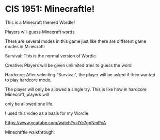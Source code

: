 # CIS 1951: Minecraftle!

This is a Minecraft themed Wordle!

Players will guess Minecraft words

There are several modes in this game just like there are different game modes in Minecraft:

Survival: This is the normal version of Wordle

Creative: Players will be given unlimited tries to guess the word

Hardcore: After selecting "Survival", the player will be asked if they wanted to play hardcore mode.
  
  The player will only be allowed a single try. This is like how in hardcore Minecraft, players will 
  
  only be allowed one life.
  
 
 I used this video as a basis for my Wordle: 
 
 https://www.youtube.com/watch?v=lYc7gnNmPcA
 
 Minecraftle walkthrough:
 
 
